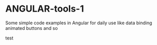 # ANGULAR-tools-1
Some simple code examples in Angular for daily use like data binding animated buttons and so

test
